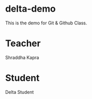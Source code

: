 # delta-demo
This is the demo for Git &amp; Github Class.

# Teacher
Shraddha Kapra

# Student
Delta Student
